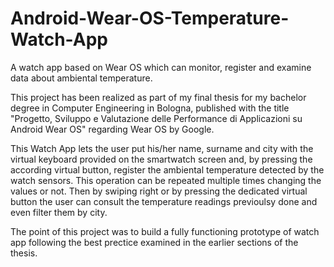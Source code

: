 # Android-Wear-OS-Temperature-Watch-App
A watch app based on Wear OS which can monitor, register and examine data about ambiental temperature.


This project has been realized as part of my final thesis for my bachelor degree in Computer Engineering in Bologna, published with the title "Progetto, Sviluppo e Valutazione delle Performance di Applicazioni su Android Wear OS" regarding Wear OS by Google. 

This Watch App lets the user put his/her name, surname and city with the virtual keyboard provided on the smartwatch screen and, by pressing the according virtual button, register the ambiental temperature detected by the watch sensors. This operation can be repeated multiple times changing the values or not.
Then by swiping right or by pressing the dedicated virtual button the user can consult the temperature readings previoulsy done and even filter them by city.

The point of this project was to build a fully functioning prototype of watch app following the best prectice examined in the earlier sections of the thesis.

